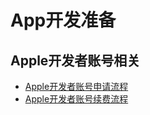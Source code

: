 # App开发准备


## Apple开发者账号相关

- [Apple开发者账号申请流程](http://www.niaogebiji.com/article-5703-1.html)
- [Apple开发者账号续费流程](http://blog.sina.com.cn/s/blog_8a0506320102w1ex.html)
